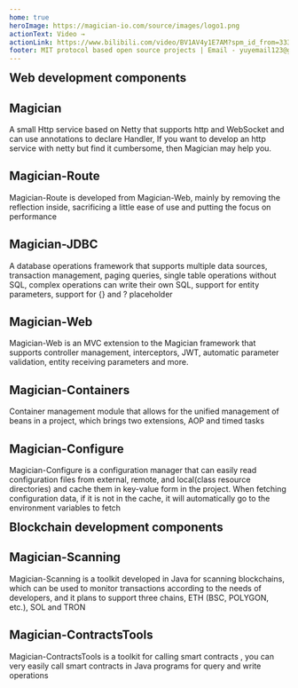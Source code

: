 ```yaml
---
home: true
heroImage: https://magician-io.com/source/images/logo1.png
actionText: Video →
actionLink: https://www.bilibili.com/video/BV1AV4y1E7AM?spm_id_from=333.999.0.0&vd_source=f4c8caf8f0691160cc645e85690569be
footer: MIT protocol based open source projects | Email - yuyemail123@gmail.com
---
```


<h2 style="margin:0px;">Web development components</h2>
<div class="features" style="border:0px;margin-top:0px;padding-top:0px;">
  <div class="feature">
    <h2>Magician</h2>
    <p>A small Http service based on Netty that supports http and WebSocket and can use annotations to declare
      Handler, If you want to develop an http service with netty but find it cumbersome, then Magician may help
      you.</p>
  </div>
  <div class="feature">
    <h2>Magician-Route</h2>
    <p>Magician-Route is developed from Magician-Web, mainly by removing the reflection inside, sacrificing a
      little ease of use and putting the focus on performance</p>
  </div>
  <div class="feature">
    <h2>Magician-JDBC</h2>
    <p>A database operations framework that supports multiple data sources, transaction management, paging
      queries, single table operations without SQL, complex operations can write their own SQL, support for
      entity parameters, support for {} and ? placeholder</p>
  </div>
  <div class="feature">
    <h2>Magician-Web</h2>
    <p>Magician-Web is an MVC extension to the Magician framework that supports controller management,
      interceptors, JWT, automatic parameter validation, entity receiving parameters and more.</p>
  </div>
  <div class="feature">
    <h2>Magician-Containers</h2>
    <p>Container management module that allows for the unified management of beans in a project, which brings
      two extensions, AOP and timed tasks</p>
  </div>
  <div class="feature">
    <h2>Magician-Configure</h2>
    <p>Magician-Configure is a configuration manager that can easily read configuration files from external,
      remote, and local(class resource directories) and cache them in key-value form in the project. When
      fetching configuration data, if it is not in the cache, it will automatically go to the environment
      variables to fetch</p>
  </div>
</div>
<h2 style="margin:0px;">Blockchain development components</h2>
<div class="features" style="border:0px;margin-top:0px;padding-top:0px;">
  <div class="feature">
    <h2>Magician-Scanning</h2>
    <p>
      Magician-Scanning is a toolkit developed in Java for scanning blockchains, which can be used to monitor transactions according to the needs of developers, and it plans to support three chains, ETH (BSC, POLYGON, etc.), SOL and TRON
    </p>
  </div>
  <div class="feature">
    <h2>Magician-ContractsTools</h2>
    <p>
      Magician-ContractsTools is a toolkit for calling smart contracts , you can very easily call smart contracts in Java programs for query and write operations
    </p>
  </div>
  <div class="feature">
    <h2>&nbsp;</h2>
    <p>
      &nbsp;
    </p>
  </div>
</div>